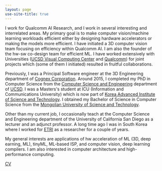 ```yaml
---
layout: page
use-site-title: true
---
```

I work for Qualcomm AI Research, and I work in several interesting and interrelated areas. My primary goal is to make computer vision/machine learning workloads efficient either by designing hardware accelerators or 
making the models more efficient. I have initiated a 3D computer vision team focusing on efficiency within Qualcomm AI. I am also the founder of the hw-sw co-design team for efficient ML. 
I have worked extensively with Universities ([UCSD Visual Computing Center](http://visualcomputing.ucsd.edu/) and [Qualcomm](https://www.qualcomm.com/)) for joint projects which (some of them I initiated) resulted in fruitful collaborations.  

Previously, I was a Principal Software engineer at the 3D Engineering department of [Cognex Corporation](https://www.cognex.com/). Around 2015, I completed my PhD in Computer Science from the [Computer Science and Engineering](https://cse.ucsd.edu/) department of [UCSD](https://www.ucsd.edu). I was a Masters's student at ICU (Information and Communications University) which is now part of [Korea Advanced Institute of Science and Technology](http://www.kaist.edu/html/en/index.html). 
I obtained my Bachelor of Science in Computer Science from the [Mongolian University of Science and Technology](http://www.must.edu.mn/eng/). 

Other than my current job, I occasionally teach at the Computer Science and Engineering department of the University of California San Diego as a lecturer and an adjunct professor. A long time ago I was in South Korea where I worked for [ETRI](https://www.etri.re.kr/eng/main/main.etri) as a researcher for a couple of years. 

My general interests are applications of hw acceleration of ML (3D, deep earning, ML), tinyML, ML-based ISP, and computer vision, deep learning compilers.  I am also interested in computer architecture and high-performance computing. 


[CV]({{janarbek.github.io}}/assets/JanarbekMatai.pdf)

